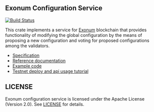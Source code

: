 ## Exonum Configuration Service

[![Build Status](https://travis-ci.org/exonum/exonum-configuration.svg?branch=master)](https://travis-ci.org/exonum/exonum-configuration)

This crate implements a service for [Exonum] blockchain that provides functionality of modifying
the global configuration by the means of proposing a new configuration and voting for proposed
configurations among the validators.

- [Specification](https://exonum.com/doc/advanced/configuration-updater/)
- [Reference documentation](http://exonum.com/doc/crates/configuration_service/index.html)
- [Example code](examples/configuration.rs)
- [Testnet deploy and api usage tutorial](doc/testnet-api-tutorial.md)

## LICENSE

Exonum configuration service is licensed under the Apache License (Version 2.0).
See [LICENSE](LICENSE) for details.

[Exonum]: https://github.com/exonum/exonum
